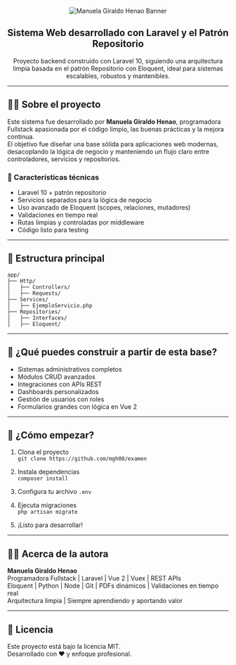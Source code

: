 
<p align="center">
  <img src="public/img/banner-manuela.png" alt="Manuela Giraldo Henao Banner">
</p>

<h2 align="center">Sistema Web desarrollado con Laravel y el Patrón Repositorio</h2>

<p align="center">
  Proyecto backend construido con Laravel 10, siguiendo una arquitectura limpia basada en el patrón Repositorio con Eloquent, ideal para sistemas escalables, robustos y mantenibles.
</p>

---

## 👩‍💻 Sobre el proyecto

Este sistema fue desarrollado por **Manuela Giraldo Henao**, programadora Fullstack apasionada por el código limpio, las buenas prácticas y la mejora continua.  
El objetivo fue diseñar una base sólida para aplicaciones web modernas, desacoplando la lógica de negocio y manteniendo un flujo claro entre controladores, servicios y repositorios.

### 🔧 Características técnicas

- Laravel 10 + patrón repositorio
- Servicios separados para la lógica de negocio
- Uso avanzado de Eloquent (scopes, relaciones, mutadores)
- Validaciones en tiempo real
- Rutas limpias y controladas por middleware
- Código listo para testing

---

## 📁 Estructura principal

```
app/
├── Http/
│   ├── Controllers/
│   ├── Requests/
├── Services/
│   ├── EjemploServicio.php
├── Repositories/
│   ├── Interfaces/
│   ├── Eloquent/
```

---

## 🔌 ¿Qué puedes construir a partir de esta base?

- Sistemas administrativos completos
- Módulos CRUD avanzados
- Integraciones con APIs REST  
- Dashboards personalizados
- Gestión de usuarios con roles
- Formularios grandes con lógica en Vue 2

---

## 🚀 ¿Cómo empezar?

1. Clona el proyecto  
   `git clone https://github.com/mgh08/examen`

2. Instala dependencias  
   `composer install`

3. Configura tu archivo `.env`

4. Ejecuta migraciones  
   `php artisan migrate`

5. ¡Listo para desarrollar!

---

## 👩‍💻 Acerca de la autora

**Manuela Giraldo Henao**  
Programadora Fullstack | Laravel | Vue 2 | Vuex | REST APIs  
Eloquent | Python | Node | Git | PDFs dinámicos | Validaciones en tiempo real  
Arquitectura limpia | Siempre aprendiendo y aportando valor  

---

## 📜 Licencia

Este proyecto está bajo la licencia MIT.  
Desarrollado con ❤️ y enfoque profesional.
